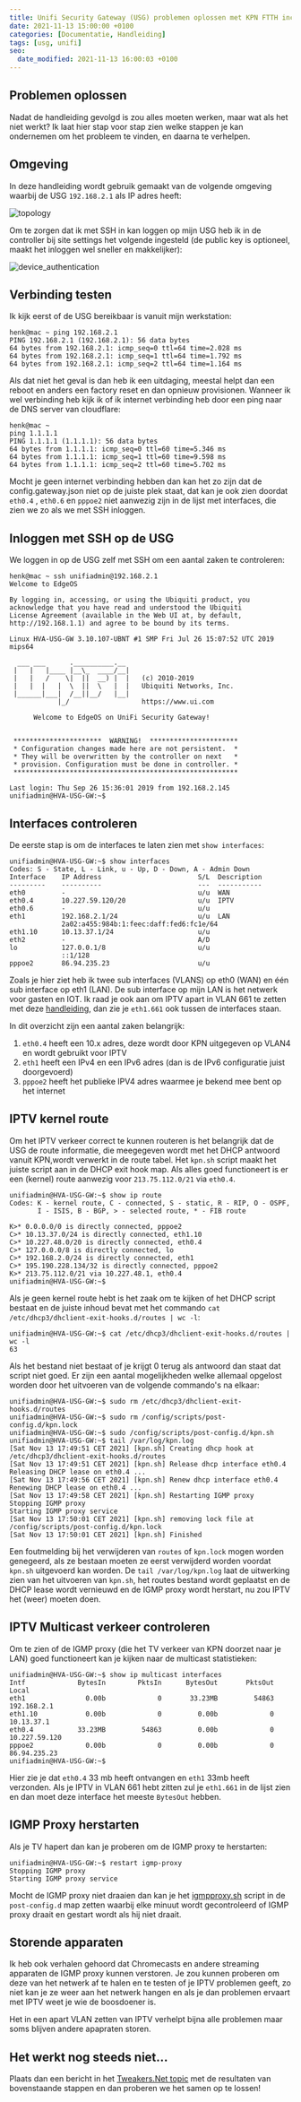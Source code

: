 ```yaml
---
title: Unifi Security Gateway (USG) problemen oplossen met KPN FTTH inclusief IPTV en IPv6
date: 2021-11-13 15:00:00 +0100
categories: [Documentatie, Handleiding]
tags: [usg, unifi]
seo:
  date_modified: 2021-11-13 16:00:03 +0100
---
```


## Problemen oplossen

Nadat de handleiding gevolgd is zou alles moeten werken, maar wat als het niet werkt? Ik laat hier stap voor stap zien welke stappen je kan ondernemen om het probleem te vinden, en daarna te verhelpen.

## Omgeving

In deze handleiding wordt gebruik gemaakt van de volgende omgeving waarbij de USG ```192.168.2.1``` als IP adres heeft:

![topology](/usg-kpn-ftth/assets/img/usgkpnproblemen/unifi_setup.png)

Om te zorgen dat ik met SSH in kan loggen op mijn USG heb ik in de controller bij site settings het volgende ingesteld (de public key is optioneel, maakt het inloggen wel sneller en makkelijker):

![device_authentication](/usg-kpn-ftth/assets/img/usgkpnproblemen/device_auth.png)

## Verbinding testen

Ik kijk eerst of de USG bereikbaar is vanuit mijn werkstation:

```shell
henk@mac ~ ping 192.168.2.1
PING 192.168.2.1 (192.168.2.1): 56 data bytes
64 bytes from 192.168.2.1: icmp_seq=0 ttl=64 time=2.028 ms
64 bytes from 192.168.2.1: icmp_seq=1 ttl=64 time=1.792 ms
64 bytes from 192.168.2.1: icmp_seq=2 ttl=64 time=1.164 ms
```

Als dat niet het geval is dan heb ik een uitdaging, meestal helpt dan een reboot en anders een factory reset en dan opnieuw provisionen. Wanneer ik wel verbinding heb kijk ik of ik internet verbinding heb door een ping naar de DNS server van cloudflare:

```shell
henk@mac ~ 
ping 1.1.1.1
PING 1.1.1.1 (1.1.1.1): 56 data bytes
64 bytes from 1.1.1.1: icmp_seq=0 ttl=60 time=5.346 ms
64 bytes from 1.1.1.1: icmp_seq=1 ttl=60 time=9.598 ms
64 bytes from 1.1.1.1: icmp_seq=2 ttl=60 time=5.702 ms
```

Mocht je geen internet verbinding hebben dan kan het zo zijn dat de config.gateway.json niet op de juiste plek staat, dat kan je ook zien doordat ```eth0.4```
, ```eth0.6``` en ```pppoe2``` niet aanwezig zijn in de lijst met interfaces, die zien we zo als we met SSH inloggen.

## Inloggen met SSH op de USG

We loggen in op de USG zelf met SSH om een aantal zaken te controleren:

```shell
henk@mac ~ ssh unifiadmin@192.168.2.1
Welcome to EdgeOS

By logging in, accessing, or using the Ubiquiti product, you
acknowledge that you have read and understood the Ubiquiti
License Agreement (available in the Web UI at, by default,
http://192.168.1.1) and agree to be bound by its terms.

Linux HVA-USG-GW 3.10.107-UBNT #1 SMP Fri Jul 26 15:07:52 UTC 2019 mips64

  ___ ___      .__________.__
 |   |   |____ |__\_  ____/__|
 |   |   /    \|  ||  __) |  |   (c) 2010-2019
 |   |  |   |  \  ||  \   |  |   Ubiquiti Networks, Inc.
 |______|___|  /__||__/   |__|
            |_/                  https://www.ui.com

      Welcome to EdgeOS on UniFi Security Gateway!


 **********************  WARNING!  **********************
 * Configuration changes made here are not persistent.  *
 * They will be overwritten by the controller on next   *
 * provision. Configuration must be done in controller. *
 ********************************************************

Last login: Thu Sep 26 15:36:01 2019 from 192.168.2.145
unifiadmin@HVA-USG-GW:~$
```

## Interfaces controleren

De eerste stap is om de interfaces te laten zien met ```show interfaces```:

```shell
unifiadmin@HVA-USG-GW:~$ show interfaces
Codes: S - State, L - Link, u - Up, D - Down, A - Admin Down
Interface    IP Address                        S/L  Description
---------    ----------                        ---  -----------
eth0         -                                 u/u  WAN
eth0.4       10.227.59.120/20                  u/u  IPTV
eth0.6       -                                 u/u
eth1         192.168.2.1/24                    u/u  LAN
             2a02:a455:984b:1:feec:daff:fed6:fc1e/64
eth1.10      10.13.37.1/24                     u/u
eth2         -                                 A/D
lo           127.0.0.1/8                       u/u
             ::1/128
pppoe2       86.94.235.23                      u/u
```

Zoals je hier ziet heb ik twee sub interfaces (VLANS) op eth0 (WAN) en één sub interface op eth1 (LAN). De sub interface op mijn LAN is het netwerk voor gasten en IOT. Ik raad je ook aan om IPTV apart in VLAN 661 te zetten met deze [handleiding](/usg-kpn-ftth/posts/unifi-security-gateway-kpn-iptv-vlan/index.html), dan zie je ```eth1.661``` ook tussen de interfaces staan.

In dit overzicht zijn een aantal zaken belangrijk:

1. ```eth0.4``` heeft een 10.x adres, deze wordt door KPN uitgegeven op VLAN4 en wordt gebruikt voor IPTV
2. ```eth1``` heeft een IPv4 en een IPv6 adres (dan is de IPv6 configuratie juist doorgevoerd)
3. ```pppoe2``` heeft het publieke IPV4 adres waarmee je bekend mee bent op het internet

## IPTV kernel route

Om het IPTV verkeer correct te kunnen routeren is het belangrijk dat de USG de route informatie, die meegegeven wordt met het DHCP antwoord vanuit KPN,wordt verwerkt in de route tabel. Het ```kpn.sh``` script maakt het juiste script aan in de DHCP exit hook map. Als alles goed functioneert is er een (kernel) route aanwezig voor ```213.75.112.0/21``` via ```eth0.4```.

```shell
unifiadmin@HVA-USG-GW:~$ show ip route
Codes: K - kernel route, C - connected, S - static, R - RIP, O - OSPF,
       I - ISIS, B - BGP, > - selected route, * - FIB route

K>* 0.0.0.0/0 is directly connected, pppoe2
C>* 10.13.37.0/24 is directly connected, eth1.10
C>* 10.227.48.0/20 is directly connected, eth0.4
C>* 127.0.0.0/8 is directly connected, lo
C>* 192.168.2.0/24 is directly connected, eth1
C>* 195.190.228.134/32 is directly connected, pppoe2
K>* 213.75.112.0/21 via 10.227.48.1, eth0.4
unifiadmin@HVA-USG-GW:~$
```

Als je geen kernel route hebt is het zaak om te kijken of het DHCP script bestaat en de juiste inhoud bevat met het commando ```cat /etc/dhcp3/dhclient-exit-hooks.d/routes | wc -l```:

```shell
unifiadmin@HVA-USG-GW:~$ cat /etc/dhcp3/dhclient-exit-hooks.d/routes | wc -l
63
```
Als het bestand niet bestaat of je krijgt 0 terug als antwoord dan staat dat script niet goed. Er zijn een aantal mogelijkheden welke allemaal opgelost worden door het uitvoeren van de volgende commando's na elkaar:

```shell
unifiadmin@HVA-USG-GW:~$ sudo rm /etc/dhcp3/dhclient-exit-hooks.d/routes
unifiadmin@HVA-USG-GW:~$ sudo rm /config/scripts/post-config.d/kpn.lock
unifiadmin@HVA-USG-GW:~$ sudo /config/scripts/post-config.d/kpn.sh
unifiadmin@HVA-USG-GW:~$ tail /var/log/kpn.log
[Sat Nov 13 17:49:51 CET 2021] [kpn.sh] Creating dhcp hook at /etc/dhcp3/dhclient-exit-hooks.d/routes
[Sat Nov 13 17:49:51 CET 2021] [kpn.sh] Release dhcp interface eth0.4
Releasing DHCP lease on eth0.4 ...
[Sat Nov 13 17:49:56 CET 2021] [kpn.sh] Renew dhcp interface eth0.4
Renewing DHCP lease on eth0.4 ...
[Sat Nov 13 17:49:58 CET 2021] [kpn.sh] Restarting IGMP proxy
Stopping IGMP proxy
Starting IGMP proxy service
[Sat Nov 13 17:50:01 CET 2021] [kpn.sh] removing lock file at /config/scripts/post-config.d/kpn.lock
[Sat Nov 13 17:50:01 CET 2021] [kpn.sh] Finished
```
Een foutmelding bij het verwijderen van ```routes``` of ```kpn.lock``` mogen worden genegeerd, als ze bestaan moeten ze eerst verwijderd worden voordat ```kpn.sh``` uitgevoerd kan worden. De ```tail /var/log/kpn.log``` laat de uitwerking zien van het uitvoeren van ```kpn.sh```, het routes bestand wordt geplaatst en de DHCP lease wordt vernieuwd en de IGMP proxy wordt herstart, nu zou IPTV het (weer) moeten doen.

## IPTV Multicast verkeer controleren

Om te zien of de IGMP proxy (die het TV verkeer van KPN doorzet naar je LAN) goed functioneert kan je kijken naar de multicast statistieken:

```shell
unifiadmin@HVA-USG-GW:~$ show ip multicast interfaces
Intf             BytesIn        PktsIn      BytesOut       PktsOut            Local
eth1               0.00b             0       33.23MB         54863      192.168.2.1
eth1.10            0.00b             0         0.00b             0       10.13.37.1
eth0.4           33.23MB         54863         0.00b             0    10.227.59.120
pppoe2             0.00b             0         0.00b             0     86.94.235.23
unifiadmin@HVA-USG-GW:~$
```

Hier zie je dat ```eth0.4``` 33 mb heeft ontvangen en ```eth1``` 33mb heeft verzonden. Als je IPTV in VLAN 661 hebt zitten zul je ```eth1.661``` in de lijst zien en dan moet deze interface het meeste ```BytesOut``` hebben.

## IGMP Proxy herstarten

Als je TV hapert dan kan je proberen om de IGMP proxy te herstarten:

```shell
unifiadmin@HVA-USG-GW:~$ restart igmp-proxy
Stopping IGMP proxy
Starting IGMP proxy service
```

Mocht de IGMP proxy niet draaien dan kan je het [igmpproxy.sh](https://raw.githubusercontent.com/coolhva/usg-kpn-ftth/master/igmpproxy.sh) script in de ```post-config.d``` map zetten waarbij elke minuut wordt gecontroleerd of IGMP proxy draait en gestart wordt als hij niet draait.

## Storende apparaten

Ik heb ook verhalen gehoord dat Chromecasts en andere streaming apparaten de IGMP proxy kunnen verstoren. Je zou kunnen proberen om deze van het netwerk af te halen en te testen of je IPTV problemen geeft, zo niet kan je ze weer aan het netwerk hangen en als je dan problemen ervaart met IPTV weet je wie de boosdoener is.

Het in een apart VLAN zetten van IPTV verhelpt bijna alle problemen maar soms blijven andere apapraten storen.

## Het werkt nog steeds niet...

Plaats dan een bericht in het [Tweakers.Net topic](https://gathering.tweakers.net/forum/list_messages/1883441/last) met de resultaten van bovenstaande stappen en dan proberen we het samen op te lossen!